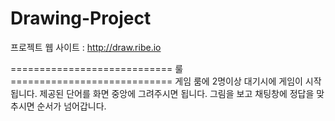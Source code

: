 # Drawing-Project
프로젝트 웹 사이트 : http://draw.ribe.io

============================ 룰 ============================
게임 룸에 2명이상 대기시에 게임이 시작됩니다.
제공된 단어를 화면 중앙에 그려주시면 됩니다.
그림을 보고 채팅창에 정답을 맞추시면 순서가 넘어갑니다.

